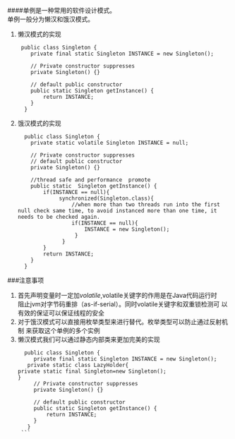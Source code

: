 ####单例是一种常用的软件设计模式。<br>
单例一般分为懒汉和饿汉模式。
 1. 懒汉模式的实现
    ```aidl
     public class Singleton {
        private final static Singleton INSTANCE = new Singleton();
      
        // Private constructor suppresses   
        private Singleton() {}
     
        // default public constructor
        public static Singleton getInstance() {
            return INSTANCE;
        }
      }
    ```
 2. 饿汉模式的实现
    ```aidl
      public class Singleton {
        private static volatile Singleton INSTANCE = null;
      
        // Private constructor suppresses 
        // default public constructor
        private Singleton() {}
      
        //thread safe and performance  promote 
        public static  Singleton getInstance() {
            if(INSTANCE == null){
                 synchronized(Singleton.class){
                     //when more than two threads run into the first null check same time, to avoid instanced more than one time, it needs to be checked again.
                     if(INSTANCE == null){ 
                         INSTANCE = new Singleton();
                      }
                  } 
            }
            return INSTANCE;
        }
      }

    ```
    
 ###注意事项
 1. 首先声明变量时一定加*volatile*,volatile关键字的作用是在Java代码运行时<br>
    阻止jvm对字节码重排（as-if-serial）。同时volatile关键字和双重锁检测可
    以有效的保证可以保证线程的安全
 2. 对于饿汉模式可以直接用枚举类型来进行替代。枚举类型可以防止通过反射机制
    来获取这个单例的多个实例
 3. 懒汉模式我们可以通过静态内部类来更加完美的实现
       ```aidl
         public class Singleton {
            private final static Singleton INSTANCE = new Singleton();
          private static class LazyHolder{
      private static final Singleton=new Singleton();
      }
            // Private constructor suppresses   
            private Singleton() {}
         
            // default public constructor
            public static Singleton getInstance() {
                return INSTANCE;
            }
          }
        ```